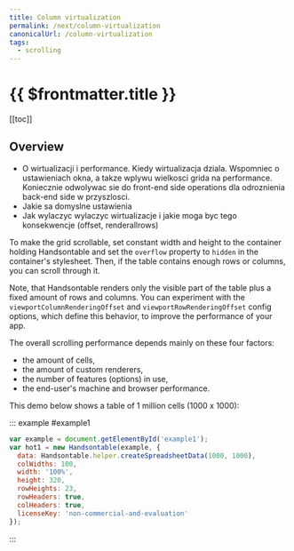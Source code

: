```yaml
---
title: Column virtualization
permalink: /next/column-virtualization
canonicalUrl: /column-virtualization
tags:
  - scrolling
---
```


# {{ $frontmatter.title }}

[[toc]]

## Overview

- O wirtualizacji i performance. Kiedy wirtualizacja dziala. Wspomniec o ustawieniach okna, a takze wplywu wielkosci grida na performance. Koniecznie odwolywac sie do front-end side operations dla odroznienia back-end side w przyszlosci.
- Jakie sa domyslne ustawienia
- Jak wylaczyc wylaczyc wirtualizacje i jakie moga byc tego konsekwencje (offset, renderallrows)

To make the grid scrollable, set constant width and height to the container holding Handsontable and set the `overflow` property to `hidden` in the container's stylesheet. Then, if the table contains enough rows or columns, you can scroll through it.

Note, that Handsontable renders only the visible part of the table plus a fixed amount of rows and columns. You can experiment with the `viewportColumnRenderingOffset` and `viewportRowRenderingOffset` config options, which define this behavior, to improve the performance of your app.

The overall scrolling performance depends mainly on these four factors:

* the amount of cells,
* the amount of custom renderers,
* the number of features (options) in use,
* the end-user's machine and browser performance.

This demo below shows a table of 1 million cells (1000 x 1000):

::: example #example1
```js
var example = document.getElementById('example1');
var hot1 = new Handsontable(example, {
  data: Handsontable.helper.createSpreadsheetData(1000, 1000),
  colWidths: 100,
  width: '100%',
  height: 320,
  rowHeights: 23,
  rowHeaders: true,
  colHeaders: true,
  licenseKey: 'non-commercial-and-evaluation'
});
```
:::
